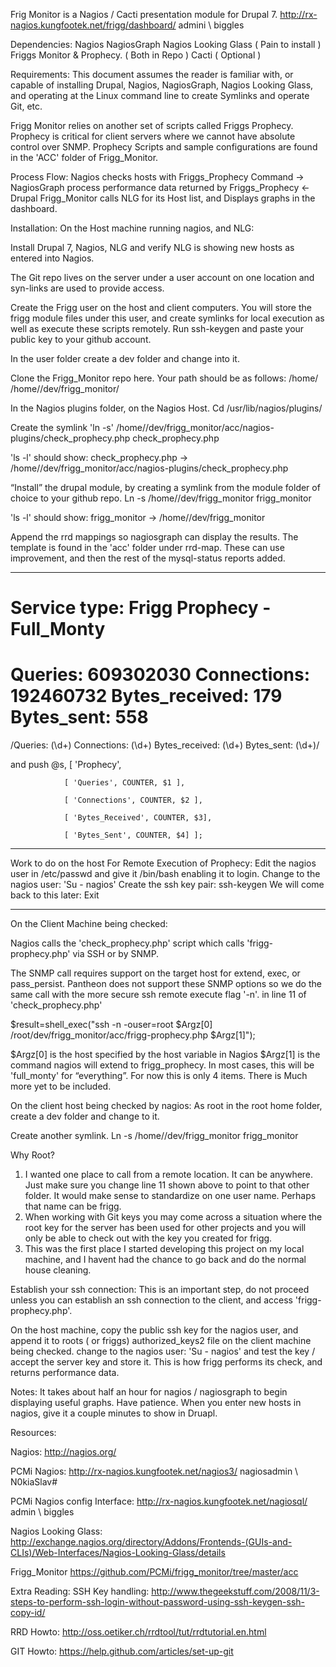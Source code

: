 Frig Monitor is a Nagios / Cacti presentation module for Drupal 7.
	http://rx-nagios.kungfootek.net/frigg/dashboard/ admini \ biggles

Dependencies:
Nagios 
NagiosGraph
Nagios Looking Glass ( Pain to install )
Friggs Monitor & Prophecy. ( Both in Repo )
Cacti ( Optional )

Requirements:
This document assumes the reader is familiar with, or capable of installing Drupal, Nagios, NagiosGraph, Nagios Looking Glass, and operating at the Linux command line to create Symlinks and operate Git, etc.

Frigg Monitor relies on another set of scripts called Friggs Prophecy. Prophecy is critical for client servers where we cannot have absolute control over SNMP.  Prophecy Scripts and sample configurations are found in the 'ACC' folder of Frigg_Monitor.  

Process Flow: 
Nagios checks hosts with Friggs_Prophecy Command →
NagiosGraph process performance data returned by Friggs_Prophecy ←
Drupal Frigg_Monitor calls NLG for its Host list, and Displays graphs in the dashboard.

Installation:
On the Host machine running nagios, and NLG:

Install Drupal 7, Nagios, NLG and verify NLG is showing new hosts as entered into Nagios. 

The Git repo lives on the server under a user account on one location and syn-links are used to provide access. 

Create the Frigg user on the host and client computers. You will store the frigg module files under this user, and create symlinks for local execution as well as execute these scripts remotely. Run ssh-keygen and paste your public key to your github account.

In the user folder create a dev folder and change into it. 

Clone the Frigg_Monitor repo here. Your path should be as follows: 
/home/<user> /home/<user>/dev/frigg_monitor/

In the Nagios plugins folder, on the Nagios Host.
Cd  /usr/lib/nagios/plugins/

Create the symlink 
'ln -s'  /home/<user>/dev/frigg_monitor/acc/nagios-plugins/check_prophecy.php check_prophecy.php

'ls -l' should show:
check_prophecy.php ->  /home/<user>/dev/frigg_monitor/acc/nagios-plugins/check_prophecy.php

“Install” the drupal module, by creating a symlink from the module folder of choice to your github repo. 
Ln -s /home/<user>/dev/frigg_monitor   frigg_monitor

'ls -l' should show: 
frigg_monitor -> /home/<user>/dev/frigg_monitor

Append the rrd mappings so nagiosgraph can display the results. 
The template is found in the 'acc' folder under rrd-map. These can use improvement, and then the rest of the mysql-status reports added. 

---
# Service type: Frigg Prophecy - Full_Monty

# Queries: 609302030 Connections: 192460732 Bytes_received: 179 Bytes_sent: 558 

/Queries: (\d+)  Connections: (\d+)  Bytes_received: (\d+)  Bytes_sent: (\d+)/

and push @s, [ 'Prophecy',

                [ 'Queries', COUNTER, $1 ],

                [ 'Connections', COUNTER, $2 ],

                [ 'Bytes_Received', COUNTER, $3],

                [ 'Bytes_Sent', COUNTER, $4] ];


---
Work to do on the host For Remote Execution of Prophecy:
Edit the nagios user in /etc/passwd and give it /bin/bash enabling it to login.
Change to the nagios user:  'Su -  nagios'
Create the ssh key pair: ssh-keygen
We will come back to this later: Exit


---
On the Client Machine being checked:

Nagios calls the 'check_prophecy.php' script which calls 'frigg-prophecy.php' via SSH or
 by SNMP.

The SNMP call requires support on the target host for extend, exec, or pass_persist. Pantheon does not support these SNMP options so we do the same call with the more secure ssh remote execute flag '-n'. in line 11 of 'check_prophecy.php'

$result=shell_exec("ssh -n -ouser=root $Argz[0] /root/dev/frigg_monitor/acc/frigg-prophecy.php $Argz[1]");

$Argz[0] is the host specified by the host variable in Nagios
$Argz[1] is the command nagios will extend to frigg_prophecy. In most cases, this will be 'full_monty' for “everything”. For now this is only 4 items. There is Much more yet to be included. 

On the client host being checked by nagios:
As root in the root home folder, create a dev folder and change to it. 

Create another symlink.
Ln -s /home/<user>/dev/frigg_monitor  frigg_monitor

Why Root? 
1. I wanted one place to call from a remote location. It can be anywhere. Just make sure you change line 11 shown above to point to that other folder. It would make sense to standardize on one user name. Perhaps that name can be frigg. 
2. When working with Git keys you may come across a situation where the root key for the server has been used for other projects and you will only be able to check out with the key you created for frigg. 
3. This was the first place I started developing this project on my local machine, and I havent had the chance to go back and do the normal house cleaning. 


Establish your ssh connection:
	This is an important step, 
	do not proceed unless you can establish an ssh connection to the client, and access 'frigg-prophecy.php'.

On the host machine, copy the public ssh key for the nagios user, and append it to roots ( or friggs) authorized_keys2 file on the client machine being checked. 
change to the nagios user: 'Su -  nagios' and test the key / accept the server key and store it. This is how frigg performs its check, and returns performance data.


Notes:
It takes about half an hour for nagios / nagiosgraph to begin displaying useful graphs. Have patience. 
When you enter new hosts in nagios, give it a couple minutes to show in Druapl. 


Resources:

Nagios:
http://nagios.org/

PCMi Nagios: 
http://rx-nagios.kungfootek.net/nagios3/ nagiosadmin \  N0kiaSlav#

PCMi Nagios config Interface:
http://rx-nagios.kungfootek.net/nagiosql/ admin \ biggles


Nagios Looking Glass:
http://exchange.nagios.org/directory/Addons/Frontends-(GUIs-and-CLIs)/Web-Interfaces/Nagios-Looking-Glass/details

Frigg_Monitor
https://github.com/PCMi/frigg_monitor/tree/master/acc 


Extra Reading:
SSH Key handling:
http://www.thegeekstuff.com/2008/11/3-steps-to-perform-ssh-login-without-password-using-ssh-keygen-ssh-copy-id/

RRD Howto: 
http://oss.oetiker.ch/rrdtool/tut/rrdtutorial.en.html

GIT Howto:
https://help.github.com/articles/set-up-git


